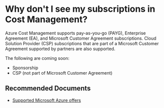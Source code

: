 <properties
	pageTitle="Why don't I see my subscriptions in Cost Management?"
	description="can't see subscriptions"
	service="microsoft.costmanagement"
	resource="costmanagement"
	authors="flanakin"
	ms.author="micflan"
	displayOrder="2"
	selfHelpType="resource"
	supportTopicIds=""
	resourceTags=""
	productPesIds="15659"
	cloudEnvironments="public"
	articleId="22c146db-3d2c-4a4c-a15b-2a0e5435b52a"
/>

# Why don't I see my subscriptions in Cost Management?

Azure Cost Management supports pay-as-you-go (PAYG), Enterprise Agreement (EA), and Microsoft Customer Agreement subscriptions. Cloud Solution Provider (CSP) subscriptions that are part of a Microsoft Customer Agreement supported by partners are also supported. 

The following are coming soon:

* Sponsorship
* CSP (not part of Microsoft Customer Agreement)

## **Recommended Documents**

* [Supported Microsoft Azure offers](https://docs.microsoft.com/azure/cost-management/understand-cost-mgt-data#supported-microsoft-azure-offers)

